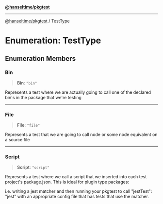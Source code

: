 [**@hanseltime/pkgtest**](../README.md)

***

[@hanseltime/pkgtest](../README.md) / TestType

# Enumeration: TestType

## Enumeration Members

### Bin

> **Bin**: `"bin"`

Represents a test where we are actually going to call one of the declared bin's in the package
that we're testing

***

### File

> **File**: `"file"`

Represents a test that we are going to call node or some node equivalent on a source file

***

### Script

> **Script**: `"script"`

Represents a test where we call a script that we inserted into each test project's package.json.
This is ideal for plugin type packages:

i.e. writing a jest matcher and then running your pkgtest to call "jestTest": "jest" with an appropriate
config file that has tests that use the matcher.
